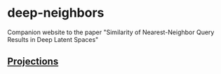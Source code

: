 # deep-neighbors
Companion website to the paper "Similarity of Nearest-Neighbor Query Results in Deep Latent Spaces"

## [Projections](./projections)

